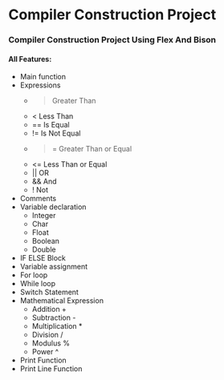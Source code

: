 # Compiler Construction Project
### Compiler Construction Project Using Flex And Bison

#### All Features: 
  - Main function
  - Expressions
    -  > Greater Than
    - < Less Than
    - == Is Equal
    - != Is Not Equal
    - >= Greater Than or Equal
    - <= Less Than or Equal
    - || OR 
    - && And
    - ! Not
  - Comments 
  - Variable declaration 
    - Integer
    - Char
    - Float
    - Boolean
    - Double
  - IF ELSE  Block
  - Variable assignment
  - For loop
  - While loop 
  - Switch Statement
  - Mathematical Expression 
    - Addition +
    - Subtraction -
    - Multiplication *
    - Division /
    - Modulus %
    - Power ^
  - Print Function
  - Print Line Function
